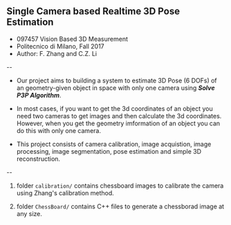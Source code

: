 ## Single Camera based Realtime 3D Pose Estimation
+ 097457 Vision Based 3D Measurement
+ Politecnico di Milano, Fall 2017
+ Author: F. Zhang and C.Z. Li

--
+ Our project aims to building a system to estimate 3D Pose (6 DOFs) of an geometry-given object in space with only one camera using ***Solve P3P Algorithm***.

+ In most cases, if you want to get the 3d coordinates of an object you need two cameras to get images and then calculate the 3d coordinates. However, when you get the geometry imformation of an object you can do this with only one camera.

+ This project consists of camera calibration, image acquistion, image processing, image segmentation, pose estimation and simple 3D reconstruction.

--
1. folder `calibration/` contains chessboard images to calibrate the camera using Zhang's calibration method.
	
2. folder `ChessBoard/` contains C++ files to generate a chessborad image at any size.





